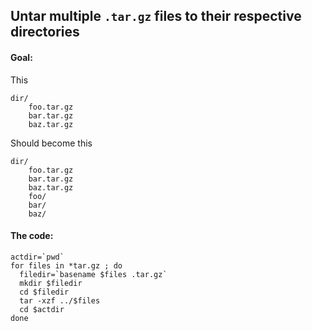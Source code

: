 ## Untar multiple `.tar.gz` files to their respective directories


#### Goal:
This  

	dir/
		foo.tar.gz
		bar.tar.gz  
		baz.tar.gz  

Should become this

	dir/
		foo.tar.gz
		bar.tar.gz  
		baz.tar.gz  
		foo/
		bar/  
		baz/  

#### The code:

	actdir=`pwd`
	for files in *tar.gz ; do
	  filedir=`basename $files .tar.gz`
	  mkdir $filedir 
	  cd $filedir
	  tar -xzf ../$files
	  cd $actdir
	done
